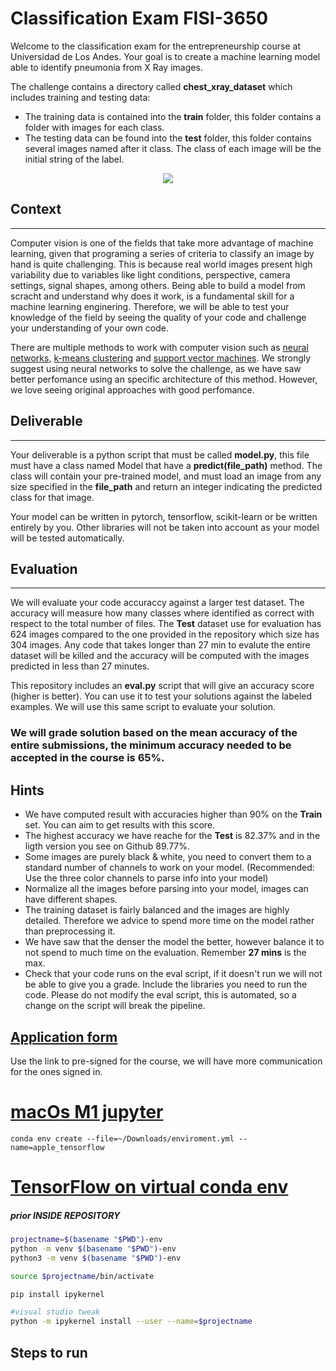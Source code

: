 # Classification Exam FISI-3650

Welcome to the classification exam for the entrepreneurship course at Universidad de Los Andes. Your goal is to create a machine learning model able to identify pneumonia from X Ray images.

The challenge contains a directory called **chest_xray_dataset** which includes training and testing data:

- The training data is contained into the **train** folder, this folder contains a folder with images for each class.
- The testing data can be found into the **test** folder, this folder contains several images named after it class. The class of each image will be the initial string of the label.

<p align="center">
  <img src="./chest_xray_dataset/test/PNEUMONIA_person126_bacteria_599.jpeg" />
</p>

## Context

---

Computer vision is one of the fields that take more advantage of machine learning, given that programing a series of criteria to classify an image by hand is quite challenging. This is because real world images present high variability due to variables like light conditions, perspective, camera settings, signal shapes, among others. Being able to build a model from scracht and understand why does it work, is a fundamental skill for a machine learning enginering. Therefore, we will be able to test your knowledge of the field by seeing the quality of your code and challenge your understanding of your own code.

There are multiple methods to work with computer vision such as [neural networks](https://www.investopedia.com/terms/n/neuralnetwork.asp#:~:text=A%20neural%20network%20is%20a,organic%20or%20artificial%20in%20nature), [k-means clustering](https://en.wikipedia.org/wiki/K-means_clustering) and [support vector machines](https://en.wikipedia.org/wiki/Support-vector_machine). We strongly suggest using neural networks to solve the challenge, as we have saw better perfomance using an specific architecture of this method. However, we love seeing original approaches with good perfomance.

## Deliverable

---

Your deliverable is a python script that must be called **model.py**, this file must have a class named Model that have a **predict(file_path)** method. The class will contain your pre-trained model, and must load an image from any size specified in the **file_path** and return an integer indicating the predicted class for that image.

Your model can be written in pytorch, tensorflow, scikit-learn or be written entirely by you. Other libraries will not be taken into account as your model will be tested automatically.

## Evaluation

---

We will evaluate your code accuraccy against a larger test dataset. The accuracy will measure how many classes where identified as correct with respect to the total number of files. The **Test** dataset use for evaluation has 624 images compared to the one provided in the repository which size has 304 images. Any code that takes longer than 27 min to evalute the entire dataset will be killed and the accuracy will be computed with the images predicted in less than 27 minutes.

This repository includes an **eval.py** script that will give an accuracy score (higher is better). You can use it to test your solutions against the labeled examples. We will use this same script to evaluate your solution.

### **We will grade solution based on the mean accuracy of the entire submissions, the minimum accuracy needed to be accepted in the course is 65%.**

## Hints

- We have computed result with accuracies higher than 90% on the **Train** set. You can aim to get results with this score.
- The highest accuracy we have reache for the **Test** is 82.37% and in the ligth version you see on Github 89.77%.
- Some images are purely black & white, you need to convert them to a standard number of channels to work on your model. (Recommended: Use the three color channels to parse info into your model)
- Normalize all the images before parsing into your model, images can have different shapes.
- The training dataset is fairly balanced and the images are highly detailed. Therefore we advice to spend more time on the model rather than preprocessing it.
- We have saw that the denser the model the better, however balance it to not spend to much time on the evaluation. Remember **27 mins** is the max.
- Check that your code runs on the eval script, if it doesn't run we will not be able to give you a grade. Include the libraries you need to run the code. Please do not modify the eval script, this is automated, so a change on the script will break the pipeline.

## [Application form](https://forms.office.com/pages/responsepage.aspx?id=fAS9-kj_KkmLu4-YufucyuvPP8FxoDxPtQnJHZ3zr3NURUdCNUU3T1o1RkRMUUg3RkxURk9LMjdFRi4u)

Use the link to pre-signed for the course, we will have more communication for the ones signed in.

# [macOs M1 jupyter](https://medium.com/gft-engineering/macbook-m1-tensorflow-on-jupyter-notebooks-6171e1f48060)

```
conda env create --file=~/Downloads/enviroment.yml --name=apple_tensorflow
```

# [TensorFlow on virtual conda env](https://github.com/apple/tensorflow_macos/issues/153)

##### prior INSIDE REPOSITORY

```bash
projectname=$(basename "$PWD")-env
python -m venv $(basename "$PWD")-env
python3 -m venv $(basename "$PWD")-env
```

```bash
source $projectname/bin/activate
```

```bash
pip install ipykernel
```

```bash
#visual studio tweak
python -m ipykernel install --user --name=$projectname
```

## Steps to run
